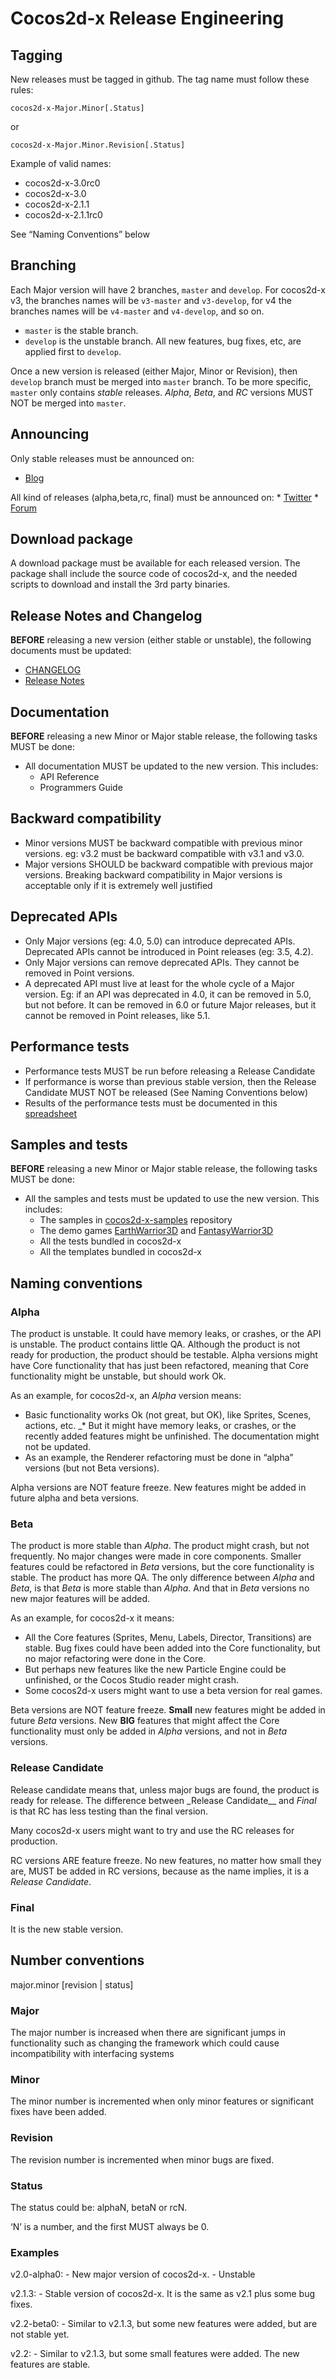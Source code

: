 Cocos2d-x Release Engineering
=============================

Tagging
-------

New releases must be tagged in github. The tag name must follow these rules:

    cocos2d-x-Major.Minor[.Status]

or

    cocos2d-x-Major.Minor.Revision[.Status]

Example of valid names:

-   cocos2d-x-3.0rc0
-   cocos2d-x-3.0
-   cocos2d-x-2.1.1
-   cocos2d-x-2.1.1rc0

See “Naming Conventions” below

Branching
---------

Each Major version will have 2 branches, `master` and `develop`. For cocos2d-x v3, the branches names will be `v3-master` and `v3-develop`, for v4 the branches names will be `v4-master` and `v4-develop`, and so on.

-   `master` is the stable branch.
-   `develop` is the unstable branch. All new features, bug fixes, etc, are applied first to `develop`.

Once a new version is released (either Major, Minor or Revision), then `develop` branch must be merged into `master` branch. To be more specific, `master` only contains *stable* releases. *Alpha*, *Beta*, and *RC* versions MUST NOT be merged into `master`.

Announcing
----------

Only stable releases must be announced on:

-   [Blog](http://www.cocos2d-x.org/news)

All kind of releases (alpha,beta,rc, final) must be announced on: \* [Twitter](https://twitter.com/cocos2dx) \* [Forum](http://discuss.cocos2d-x.org/)

Download package
----------------

A download package must be available for each released version. The package shall include the source code of cocos2d-x, and the needed scripts to download and install the 3rd party binaries.

Release Notes and Changelog
---------------------------

**BEFORE** releasing a new version (either stable or unstable), the following documents must be updated:

-   [CHANGELOG](https://github.com/cocos2d/cocos2d-x/blob/v3/CHANGELOG)
-   [Release Notes](https://github.com/cocos2d/cocos2d-x/blob/v3/docs/RELEASE_NOTES.md)

Documentation
-------------

**BEFORE** releasing a new Minor or Major stable release, the following tasks MUST be done:

-   All documentation MUST be updated to the new version. This includes:
    -   API Reference
    -   Programmers Guide

Backward compatibility
----------------------

-   Minor versions MUST be backward compatible with previous minor versions. eg: v3.2 must be backward compatible with v3.1 and v3.0.
-   Major versions SHOULD be backward compatible with previous major versions. Breaking backward compatibility in Major versions is acceptable only if it is extremely well justified

Deprecated APIs
---------------

-   Only Major versions (eg: 4.0, 5.0) can introduce deprecated APIs. Deprecated APIs cannot be introduced in Point releases (eg: 3.5, 4.2).
-   Only Major versions can remove deprecated APIs. They cannot be removed in Point versions.
-   A deprecated API must live at least for the whole cycle of a Major version. Eg: if an API was deprecated in 4.0, it can be removed in 5.0, but not before. It can be removed in 6.0 or future Major releases, but it cannot be removed in Point releases, like 5.1.

Performance tests
-----------------

-   Performance tests MUST be run before releasing a Release Candidate
-   If performance is worse than previous stable version, then the Release Candidate MUST NOT be released (See Naming Conventions below)
-   Results of the performance tests must be documented in this [spreadsheet](https://docs.google.com/spreadsheet/ccc?key=0AvvkdgVbWvpZdHFudzdDT3NuYTRNTHlZZzRGZWYzMmc#gid=8)

Samples and tests
-----------------

**BEFORE** releasing a new Minor or Major stable release, the following tasks MUST be done:

-   All the samples and tests must be updated to use the new version. This includes:
    -   The samples in [cocos2d-x-samples](https://github.com/cocos2d/cocos2d-x-samples) repository
    -   The demo games [EarthWarrior3D](https://github.com/chukong/EarthWarrior3D) and [FantasyWarrior3D](https://github.com/chukong/FantasyWarrior3D)
    -   All the tests bundled in cocos2d-x
    -   All the templates bundled in cocos2d-x

Naming conventions
------------------

### Alpha

The product is unstable. It could have memory leaks, or crashes, or the API is unstable. The product contains little QA. Although the product is not ready for production, the product should be testable. Alpha versions might have Core functionality that has just been refactored, meaning that Core functionality might be unstable, but should work Ok.

As an example, for cocos2d-x, an *Alpha* version means:

-   Basic functionality works Ok (not great, but OK), like Sprites, Scenes, actions, etc. \_\* But it might have memory leaks, or crashes, or the recently added features might be unfinished. The documentation might not be updated.
-   As an example, the Renderer refactoring must be done in “alpha” versions (but not Beta versions).

Alpha versions are NOT feature freeze. New features might be added in future alpha and beta versions.

### Beta

The product is more stable than *Alpha*. The product might crash, but not frequently. No major changes were made in core components. Smaller features could be refactored in *Beta* versions, but the core functionality is stable. The product has more QA. The only difference between *Alpha* and *Beta*, is that *Beta* is more stable than *Alpha*. And that in *Beta* versions no new major features will be added.

As an example, for cocos2d-x it means:

-   All the Core features (Sprites, Menu, Labels, Director, Transitions) are stable. Bug fixes could have been added into the Core functionality, but no major refactoring were done in the Core.
-   But perhaps new features like the new Particle Engine could be unfinished, or the Cocos Studio reader might crash.
-   Some cocos2d-x users might want to use a beta version for real games.

Beta versions are NOT feature freeze. **Small** new features might be added in future *Beta* versions. New **BIG** features that might affect the Core functionality must only be added in *Alpha* versions, and not in *Beta* versions.

### Release Candidate

Release candidate means that, unless major bugs are found, the product is ready for release. The difference between \_Release Candidate\_\_ and *Final* is that RC has less testing than the final version.

Many cocos2d-x users might want to try and use the RC releases for production.

RC versions ARE feature freeze. No new features, no matter how small they are, MUST be added in RC versions, because as the name implies, it is a *Release Candidate*.

### Final

It is the new stable version.

Number conventions
------------------

major.minor \[revision | status\]

### Major

The major number is increased when there are significant jumps in functionality such as changing the framework which could cause incompatibility with interfacing systems

### Minor

The minor number is incremented when only minor features or significant fixes have been added.

### Revision

The revision number is incremented when minor bugs are fixed.

### Status

The status could be: alphaN, betaN or rcN.

‘N’ is a number, and the first MUST always be 0.

### Examples

v2.0-alpha0: - New major version of cocos2d-x. - Unstable

v2.1.3: - Stable version of cocos2d-x. It is the same as v2.1 plus some bug fixes.

v2.2-beta0: - Similar to v2.1.3, but some new features were added, but are not stable yet.

v2.2: - Similar to v2.1.3, but some small features were added. The new features are stable.
